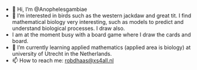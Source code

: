 - 👋 Hi, I’m @Anophelesgambiae
- 👀 I’m interested in birds such as the western jackdaw and great tit. I find mathematical biology very interesting, such as models to predict and understand biological processes. I draw also. 
- I am at the moment busy with a board game where I draw the cards and board.   
- 🌱 I’m currently learning applied mathematics (applied area is biology) at university of Utrecht in the Netherlands.
- 📫 How to reach me: robdhaas@xs4all.nl

<!---
Anophelesgambiae/Anophelesgambiae is a ✨ special ✨ repository because its `README.md` (this file) appears on your GitHub profile.
You can click the Preview link to take a look at your changes.
--->
